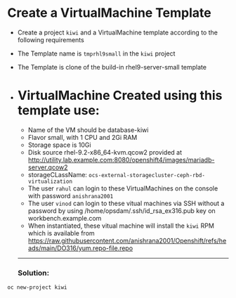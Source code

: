 # Create a VirtualMachine Template
  - Create a project `kiwi` and a VirtualMachine template according to the following requirements
  - The Template name is `tmprhl9small` in the `kiwi` project
  - The Template is clone of the build-in rhel9-server-small template
- # VirtualMachine Created using this template use:
  - Name of the VM should be database-kiwi
  - Flavor small, with 1 CPU and 2Gi RAM
  - Storage space is 10Gi
  - Disk source rhel-9.2-x86_64-kvm.qcow2 provided at  http://utility.lab.example.com:8080/openshift4/images/mariadb-server.qcow2
  - storageCLassName: `ocs-external-storagecluster-ceph-rbd-virtualization`
  - The user `rahul` can login to these VirtualMachines on the console with password `anishrana2001`
  - The user `vinod` can login to these vitual machines via SSH without a password by using /home/opsdam/.ssh/id_rsa_ex316.pub key on workbench.example.com
  - When instantiated, these vitual machine will install the `kiwi` RPM which is available from https://raw.githubusercontent.com/anishrana2001/Openshift/refs/heads/main/DO316/yum.repo-file.repo
  ---

  ### Solution:

```
oc new-project kiwi
```


